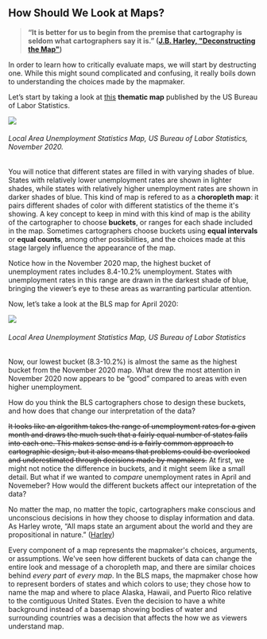 ## How Should We Look at Maps?
    

> **“It is better for us to begin from the premise that cartography is seldom what cartographers say it is.” ([J.B. Harley, "Deconstructing the Map"](https://quod.lib.umich.edu/p/passages/4761530.0003.008/--deconstructing-the-map?rgn=main;view=fulltext))**

In order to learn how to critically evaluate maps, we will start by destructing one. While this might sound complicated and confusing, it really boils down to understanding the choices made by the mapmaker. 

Let’s start by taking a look at [this](https://data.bls.gov/lausmap/showMap.jsp;jsessionid=EC696AF4A62D14FE2E82DA3648051184._t3_07v) **thematic map** published by the US Bureau of Labor Statistics.

![](https://i.imgur.com/BP8YjPZ.jpg)
###### Local Area Unemployment Statistics Map, US Bureau of Labor Statistics, November 2020.


You will notice that different states are filled in with varying shades of blue. States with relatively lower unemployment rates are shown in lighter shades, while states with relatively higher unemployment rates are shown in darker shades of blue. This kind of map is refered to as a **choropleth map**: it pairs different shades of color with different statistics of the theme it's showing. A key concept to keep in mind with this kind of map is the ability of the cartographer to choose **buckets**, or ranges for each shade included in the map. Sometimes cartographers choose buckets using **equal intervals** or **equal counts**, among other possibilities, and the choices made at this stage largely influence the appearance of the map. 

Notice how in the November 2020 map, the highest bucket of unemployment rates includes 8.4-10.2% unemployment. States with unemployment rates in this range are drawn in the darkest shade of blue, bringing the viewer’s eye to these areas as warranting particular attention. 

Now, let’s take a look at the BLS map for April 2020:

![](https://i.imgur.com/GNOUv16.jpg) 
###### Local Area Unemployment Statistics Map, US Bureau of Labor Statistics

Now, our lowest bucket (8.3-10.2%) is almost the same as the highest bucket from the November 2020 map. What drew the most attention in November 2020 now appears to be “good” compared to areas with even higher unemployment. 

How do you think the BLS cartographers chose to design these buckets, and how does that change our interpretation of the data? 

~~It looks like an algorithm takes the range of unemployment rates for a given month and draws the much such that a fairly equal number of states falls into each one. This makes sense and is a fairly common approach to cartographic design, but it also means that problems could be overlooked and underestimated through decisions made by mapmakers.~~ At first, we might not notice the difference in buckets, and it might seem like a small detail. But what if we wanted to *compare* unemployment rates in April and Novemeber? How would the different buckets affect our intepretation of the data?

No matter the map, no matter the topic, cartographers make conscious and unconscious decisions in how they choose to display information and data. As Harley wrote, “All maps state an argument about the world and they are propositional in nature.” ([Harley](https://quod.lib.umich.edu/p/passages/4761530.0003.008/--deconstructing-the-map?rgn=main;view=fulltext))  

Every component of a map represents the mapmaker's choices, arguments, or assumptions. We've seen how different buckets of data can change the entire look and message of a choropleth map, and there are similar choices behind *every part* of *every map*. In the BLS maps, the mapmaker chose how to represent borders of states and which colors to use; they chose how to name the map and where to place Alaska, Hawaii, and Puerto Rico relative to the contiguous United States. Even the decision to have a white background instead of a basemap showing bodies of water and surrounding countries was a decision that affects the how we as viewers understand map.

